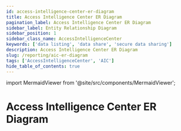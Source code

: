```yaml
---
id: access-intelligence-center-er-diagram
title: Access Intelligence Center ER Diagram
pagination_label: Access Intelligence Center ER Diagram
sidebar_label: Entity Relationship Diagram
sidebar_position: 1
sidebar_class_name: AccessIntelligenceCenter
keywords: ['data listing', 'data share', 'secure data sharing']
description: Access Intelligence Center ER Diagram
slug: /reporting/aic-er-diagram
tags: ['AccessIntelligenceCenter', 'AIC']
hide_table_of_contents: true
---
```


import MermaidViewer from '@site/src/components/MermaidViewer';

# Access Intelligence Center ER Diagram

<!-- Identity Attributes are to be worked on later because there are no current default values -->

<MermaidViewer diagram='erDiagram
    IDENTITY_ATTRIBUTE {
        varchar IDENTITY_ID "This contains the unique identifier for the identity"
        varchar DisplayName "This is the user friendly label for the Identity"
        varchar FirstName "This is the first name of the Identity"
        varchar IdentityState "This shows if the state of the identity is active"
        varchar Country "Identity Country"
        varchar Department "Identity Department"
        varchar Email "Identity email"
        varchar LastName "This is the last name of the Identity"
        varchar Manager "This contains the name of the Identity Manager"
        varchar personalEmail "This is the Identity personal email"
        varchar IdentificationNumber "This is the unique id number for the identity"
        boolean Inactive "This shows if the state of the identity is inactive or not"
        varchar JobTitle "Identity Job title"
        varchar Uid "This is the unique label for the Identity"
        varchar Phone "Identity phone number"
        varchar Location "Identity Location"
        boolean Protected "This shows if the identity is protected or not"
        varchar StartDate "This shows the start date of the identity"
        varchar WorkPhone "Identity work phone number"
    }
    ROLE {
        varchar IDENTITY_ID "This is the unique identifier for the Identity"
        varchar ROLE_ID "This is the unique identifier for the Role"
        varchar ROLE_NAME "This is the human-readable name of the Role"
        varchar ROLE_DISPLAY_NAME "This is the user friendly label for the Role"
        varchar ROLE_DESCRIPTION "This is the unique identifier for the Role"
        varchar ROLE_CREATED_DATE "This is the Role created date"
        varchar ROLE_UPDATED_DATE "This is the Role modified date"
        varchar ROLE_DELETED_DATE "TThis is the Role deleted date"
        varchar ROLE_IS_ASSIGNABLE "This is a boolean value to show if the role is assignable"
    }
    IDENTITY {
        varchar TENANT_ID "This is the unique identifier of customer organization"
        varchar IDENTITY_ID "This is the unique identifier for the Identity"
        timestamp IDENTITY_CREATED "This is the Identity created date"
        timestamp IDENTITY_UPDATED "This is the Identity modified date"
        varchar NAME "This is the human-readable name of the Identity"
        varchar DISPLAY_NAME "This is the user friendly label for the Identity; usually First Name Last Name"
        varchar MANAGERS_NAME "This is the managers name for the Identity"
        varchar EMAIL "This is the Identity email"
        varchar STATUS "This is the Identity status"
        varchar JOB_TITLE "This is the Identity job title"
        varchar LOCATION "This is the Identity location"
        varchar LOCATION_CODE "This is the Identity location code"
        varchar DEPARTMENT "This is the Identity department"
        varchar IDENTITY_CREATED_MONTH_SORT "This is the field to sort charts based on the month an Identity was created"
        number IDENTITY_CREATED_WEEK_SORT "This is the field to sort charts based on the week an Identity was created"
        timestamp IDENTITY_SYNC_DATE "This is the date the data was synced to the table"
    }
    ACCESS_PROFILE {
        varchar ACCESS_PROFILE_ID "This is the unique identifier for the Access Profile"
        varchar ACCESS_PROFILE_SOURCE_ID "This is the unique identifier for the Access Profile Source"
        varchar IDENTITY_ID "This is the unique identifier for the Identity"
        varchar ACCESS_PROFILE_ID "This is the unique identifier for Access Profile"
        varchar ACCESS_PROFILE_NAME "This is the human-readable name of the Access Profile"
        varchar ACCESS_PROFILE_DISPLAY_NAME "This is the user friendly label for the Access Profile"
        varchar ACCESS_PROFILE_DESCRIPTION "This is a short description for the Access Profile"
        timestamp ACCESS_PROFILE_CREATED_DATE "This is the Access Profile created date"
        timestamp ACCESS_PROFILE_UPDATED_DATE "This is the Access Profile modified date"
        timestamp ACCESS_PROFILE_DELETED_DATE "This is the Access Profile deleted date"
        varchar ACCESS_PROFILE_IS_ASSIGNABLE "This is a boolean value to show if the Access Profile is assignable"
        timestamp ACCESS_PROFILE_SYNC_DAE "This is the date the data was synced to the table"
    }
    ACCESS_PROFILES_SOURCE {
        varchar ACCESS_PROFILE_SOURCE_ID "This is the unique identifier for the Access Profile Source"
        varchar ACCESS_PROFILE_SOURCE_DISPLAY_NAME "This is the user friendly label for the Access Profile Source"
        varchar ACCESS_PROFILE_SOURCE_TYPE "This is the type associated to the Access Profile Source"
        varchar ACCESS_PROFILE_SOURCE_CONNECTOR "This is the connector associated to the Access Profile Source"
        timestamp ACCESS_PROFILE_SOURCE_DELETED_DATE "This is the Access Profile Source deleted date" 
        timestamp ACCESS_PROFILE_SOURCE_SYNC_DATE "This is the date the data was synced to the table"
    }
    ACCOUNT {
        varchar IDENTITY_ID "This is the unique identifier for the Identity"
        varchar ACCOUNT_ID "This is the unique identifier for the Account"
        varchar NATIVE_IDENTITY "This is the name of the Native Identity of the Accont"
        varchar ACCOUNT_DISPLAY_NAME "This is the user friendly label for the Account"
        varchar ACCOUNT_SOURCE_ID "This is the unique identifier for the Account source"
        varchar ACCOUNT_STATUS "This shows the status of the Account"
    }
    ACCOUNT_SOURCE {
        varchar ACCOUNT_SOURCE_ID "This is the unique identifier for the Account Source"
        varchar ACCOUNT_SOURCE_DISPLAY_NAME "This is the user friendly label for the Account Source"
        varchar ACCOUNT_SOURCE_TYPE "This is the type associated to the Account Source"
        varchar ACCOUNT_SOURCE_CONNECTOR "This is the connector associated to the Account Source"
        timestamp ACCOUNT_SOURCE_DELETED_DATE "This is the Account Source deleted date" 
        timestamp ACCOUNT_SOURCE_SYNC_DATE "This is the date the data was synced to the table"
    }
    IDENTITY_APP {
        varchar IDENTITY_ID "This is the unique identifier for the Identity"
        varchar APP_ID "This is the unique identifier for the App"
    }
    APP {
        varchar APP_ID "This is the unique identifier for the App"
        varchar APP_DISPLAY_NAME "This is the user friendly label for the App"
        varchar APP_DESCRIPTION "This is a short description for the App"
        varchar APP_DELETED_DATE "This is the App deleted date"
        timestamp APP_SYNC_DATE "This is the date the data was synced to the table"
    } 
    ENTITLEMENT {
        varchar IDENTITY_ID "This is the unique identifier for the Identity"
        varchar ENTITLEMENT_ID "This is the unique identifier for the Entitlement"
        varchar ENTITLEMENT_DISPLAY_NAME "This is the user friendly label for the Entitlement"
        timestamp ENTITLEMENT_DELETED_DATE "This is the Entitlement created date"
        varchar ENTITLEMENT_ATTRIBUTE "This is the attribute associated with the Entitlement"
        varchar ENTITLEMENT_VALUE "This is the actual value of the attribute associated with the Entitlement"
        varchar ENTITLEMENT_SOURCE_ID "This is the user friendly label for the Entitlement source"
        varchar ENTITLEMENT_TYPE "This is the user friendly label for the Entitlement"
        timestamp ENTITLEMENT_DESCRIPTION "This is the Entitlement created date"
        timestamp ENTITLEMENT_IS_REQUESTABLE "This is the Entitlement modified date"
        timestamp ENTITLEMENT_SYNC_DATE "This is the attribute associated with the Entitlement"
    }   
    ENTITLEMENT_SOURCE {
        varchar ENTITLEMENT_SOURCE_ID "This is the unique identifier for the Entitlement Source"
        varchar ENTITLEMENT_SOURCE_DISPLAY_NAME "This is the user friendly label for the Entitlement Source"
        varchar ENTITLEMENT_SOURCE_TYPE "This is the type associated with the Entitlement Source"
        varchar ENTITLEMENT_SOURCE_CONNECTOR "This is the connector associated with the Entitlement Source"
        timestamp ENTITLEMENT_SOURCE_DELETED_DATE "This is the Entitlement Source deleted date" 
        timestamp ENTITLEMENT_SOURCE_SYNC_DATE "This is the date the data was synced to the table"
    } 
    ACCESS_REQUEST_DURATION {
        varchar IDENTITY_ID "This is the unique identifier for the Identity"
        varchar DURATION_HOURS "This is the duration in hours from the create date to the end date of an Identity Access Request"
    }  
    CROSS_REFERENCES{
        varchar IDENTITY_ID "This is the unique identifier for the Identity"
        varchar ROLE_ID "This is the unique identifier for the Role"
        varchar ACCESS_PROFILE_ID "This is the unique identifier for the Access Profile"
        varchar ENTITLEMENT_ID "This is the unique identifier for the Entitlement"
    }
    CERTIFICATION_ITEM {
        varchar CERTIFICATION_ID "This is the unique identifier for the Certification"
        varchar REVIEWER_ID "This is the Identity ID of the Certifier"
        varchar IDENTITY_ID "This is the unique identifier for the Identity"
        varchar CERTIFICATION_ITEM_ID "This is the unique identifier for the Certification Item"
        timestamp CREATED_DATE "This is the date a Certification Item was created"
        timestamp UPDATED_DATE "This is the date a Certification Item was last modified"
        timestamp DELETED_DATE "This is the date a Certification Item was deleted"
        varchar APPLICATION_ID "This is the unique identifier for the Application"
        varchar REVIEWED_ID "This is the unique identifier of the reviewed Identity"
        varchar REVIEWED_TYPE "This is the reviewed element of the Certification"
        varchar TYPE "This contains the type of the Certification Item, if any"
        varchar SUB_TYPE "This contains the sub type of the Certification Item, if any"
        timestamp COMPLETED_DATE "This is the date a Certification Item is completed"
        timestamp DECISION_DATE "This is the date a Certification Item reaches a decision"
        varchar APPROVED "This is the date a Certification Item is approved"
        varchar CERTIFICATION_ITEM_STATUS "This is the status of the Certification Item"
        varchar DECISION "This is the decision made on the Certification Item"
        varchar BULK "This is the bulk nature of the Certification Item"
        boolean REMEDIATED "This tells if the Certification Item was remediated or not"
        boolean PRIVILEGED "This tells if the Certification Item was privileged or not"
        varchar REMEDIATION_ACTION "This is the remediated action on the Certification Item"
        varchar MITIGATION_EXPIRATION "This shows if the mitigation for the Certification Item has expired or not"
        varchar INSTANCE "This is the instance of the Certifier Item"
        boolean ACCOUNT_ONLY "This tells if the Cerification Item is account_only or not"
        varchar NEW_ACCESS "This tells if the Cerification Item has new_access properties"
        varchar POLICY_NAME "This is the name of the policy associated with the Cerification Item"
        varchar CONSTRAINT_NAME "This shows constraints associated with the Cerification Item"
        timestamp SYNC_DATE "This is the date the data was synced to the table"
    } 
    CERTIFICATION_IDENTITY_FULL {
        varchar CERT_ID "This is the unique identifier for the Certification"
        varchar NAME "This is the human-readable name of the Certification"
        varchar ORIGINAL_CERTIFICATION_ID "This is the original unique identifier of the Certification"
        varchar CERTIFICATION_CAMPAIGN_ID "This is the unique identifier of a Certification campaign"
        varchar CERTIFICATION_CAMPAIGN_STATUS "This is the status of a Certification campaign"
        varchar CERTIFICATION_CAMPAIGN_DEADLINE "This is the deadline of a Certification ampaign"
        varchar CERTIFICATION_CAMPAIGN_TYPE "This is the type of a Certification campaign"
        varchar SIGNER_ID "This is the unique Identity ID of the signer of a Certification"
        varchar MANAGER_ID "This is the unique Identity ID for the manager of a Certification"
        varchar CERTIFIER_ID "This is the unique Identity ID for the certifier of a Certification"
        boolean REJECTED "This is a boolean value for the rejection status of a Certification"
    }
    CERTIFICATION {
        varchar CERTIFICATION_ID "This is the unique identifier for the Certification"
        varchar CERTIFICATION_SOURCE_ID "This is the unique identifier for the Certification Source"
        varchar CERTIFICATION_SIGNER_ID "This is the unique Identity ID of the Identity Certification Signer"
        varchar CERTIFICATION_MANAGER_ID "This is the unique Identity ID of the Identity Certification Manager"
        timestamp CERTIFICATION_DUE_DATE "This is the deadline date of a Certification"
        timestamp CERTIFICATION_NAME "This is the human-friendly format of a Certification Item"
        timestamp FINISHED_DATE "This is the day Certification is completed"
        timestamp SIGNED_DATE "This is the date a Certification was signed"
        timestamp CERTIFICATION_CREATED_DATE "This is the date a Certification was created"
        timestamp CERTIFICATION_DELETED_DATE "This is the date a Certification was deleted"
        varchar CERTIFICATION_CAMPAIGN_ID "This is the unique identifier for the Certification Campaign"
        varchar ORIGINAL_CERTIFICATION_ID "This is the unique identifier for the Original Certification if present"
        varchar CERTIFICATION_CAMPAIGN_NAME "This is the human friendly name for the Certification Campaign"
        boolean CERTIFICATION_COMPLETE "This is a boolean to show if the Certification is complete"
        varchar CERTIFICATION_PHASE "This shows the phase of a Certification"
        boolean CERTIFICATION_IS_BULK_REASSIGNMENT "This is a boolean to show if the Certification is a bulk reassignement"
        timestamp CERTIFICATION_ELECTRONICALLY_SIGNED "This shows when the certification was electronically signed"
        boolean CERTIFICATION_PROCESS_REVOKES_IMMEDIATELY "This is a boolean to show if the Certification is to be revoked immediately"
        timestamp CERTIFICATION_SYNC_DATE "This is the date the data was synced to the table"
        varchar CERTIFIER_DISPLAY_NAME "This is the user friendly label for the Certifier"
        number DAYS_LATE "This is the number of days after the due date that a Certification was completed"
        number HOURS_LATE "This is the number of hours after the due date that a Certification was completed"
    }
    CERTIFICATION_SOURCE {
        varchar CERTIFICATION_SOURCE_ID "This is the unique identifier for the Certification Source"
        varchar CERTIFICATION_SOURCE_DISPLAY_NAME "This is the human-readable name of the Certification Source"
        varchar CERTIFICATION_SOURCE_TYPE "This is the type associated with the Certification Source"
        varchar CERTIFICATION_SOURCE_CONNECTOR "This is the connector associated with the Certification Source"
        timestamp CERTIFICATION_SOURCE_DELETED_DATE "This is the date a Certification Source was deleted" 
        timestamp CERTIFICATION_SOURCE_SYNC_DATE "This is the date the data was synced to the table"
    }
    IDENTITY_REQUEST_ITEM {
        varchar IDENTITY_REQUEST_ITEM_APPROVER_ID "This is the unique Identity ID of the Identity Request approver"
        varchar IDENTITY_REQUEST_ITEM_REQUEST_ID "This is the unique Identity Item Request id"
        varchar IDENTITY_REQUEST_ITEM_REQUESTER_ID "This is the unique Identity ID of the Identity Request requester"
        varchar IDENTITY_ID "This is the unique identifier for the target Identity"
        varchar IDENTITY_REQUEST_ITEM_ID "This is the unique identifier for the Identity Request Item"
        varchar IDENTITY_REQUEST_ITEM_INSTANCE "This is the instance name of the Identity Request Item"
        varchar IDENTITY_REQUEST_ITEM_NATIVE_IDENTITY "This is the native identity name for the Identity Request Item"
        varchar IDENTITY_REQUEST_ITEM_DISPLAY_NAME "The human-readable name for the Identity Request Item"
        varchar IDENTITY_REQUEST_ITEM_NAME "This is the name for the Identity Request Item"
        varchar IDENTITY_REQUEST_ITEM_VALUE "This is the value of the identity request item"
        varchar IDENTITY_REQUEST_ITEM_ANNOTATION "This is the annotation of the Identity Request Item"
        varchar IDENTITY_REQUEST_ITEM_OPERATION "This is the operation of the Identity Request Item"
        timestamp IDENTITY_REQUEST_ITEM_START_DATE "This is the date the Identity Request Item started"
        timestamp IDENTITY_REQUEST_ITEM_END_DATE "This is the date of the identity request item ended"
        varchar IDENTITY_REQUEST_ITEM_APPROVED "This is the approved of the Identity Request Item"
        varchar IDENTITY_REQUEST_ITEM_REJECTED "This is the rejected of the Identity Request Item"
        varchar IDENTITY_REQUEST_ITEM_PROVISIONING_STATE "This is the state of the Identity Request Item provisioning"
        varchar IDENTITY_REQUEST_ITEM_COMPILATION_STATUS "This is the status of the Identity Request Item compilation"
        varchar IDENTITY_REQUEST_ITEM_EXPANSION_CAUSE "This is the cause of the Identity Request Item expansion"
        number IDENTITY_REQUEST_ITEM_RETRIES "This is the retries of the Identity Request Item"
        varchar IDENTITY_REQUEST_ITEM_PROVISIONING_ENGINE "This is the engine of the Identity Request Item provisioning"
        timestamp IDENTITY_REQUEST_ITEM_CREATED_DATE "This is the date of the Identity Request Item created"
        varchar IDENTITY_REQUEST_ITEM_ACCESS_REQUEST_ID "This is the id of the Identity Request Item access request"
        varchar IDENTITY_REQUEST_ITEM_ACCESS_REQUEST_TYPE "This is the type of the Identity Request Item access request"
        timestamp IDENTITY_REQUEST_ITEM_ACCESS_REQUEST_CREATED_DATE "This is the date of the Identity Request Item access request created"
        timestamp IDENTITY_REQUEST_ITEM_ACCESS_REQUEST_END_DATE "This is the date of the Identity Request Item access request end"
        varchar IDENTITY_REQUEST_ITEM_EXECUTION_STATUS "This is the status of the eIdentity Request Item execution"
        varchar IDENTITY_REQUEST_ITEM_COMPLETION_STATUS "This is the status of the Identity Request Item completion"
        varchar IDENTITY_REQUEST_ITEM_PRIORITY "This is the priority of the Identity Request Item"
        varchar IDENTITY_REQUEST_ITEM_ACCESS_REQUEST_REQUESTER "This is the requester of the Identity Request Item access request"
        varchar IDENTITY_REQUEST_ITEM_APP_ID "This is the id of the Identity Request Item app"
        varchar IDENTITY_REQUEST_ITEM_APP_DISPLAY_NAME "This is the name of the Identity Request Item app display"
        timestamp IDENTITY_REQUEST_ITEM_REQUESTER_CREATED_DATE "This is the date of the Identity Request Item requester created"
        timestamp IDENTITY_REQUEST_ITEM_REQUESTER_UPDATE_DATE "This is the date of the Identity Request Item requester update"
        varchar IDENTITY_REQUEST_ITEM_TARGET_DISPLAY_NAME "This is the name of the Identity Request Item target display"
        timestamp IDENTITY_REQUEST_ITEM_TARGET_CREATED_DATE "This is the date of the Identity Request Item target created"
        timestamp IDENTITY_REQUEST_ITEM_TARGET_UPDATE_DATE "This is the date of the Identity Request Item target update"
        timestamp IDENTITY_REQUEST_ITEM_APPROVER_CREATED_DATE "This is the date of the Identity Request Item approver created"
        timestamp IDENTITY_REQUEST_ITEM_APPROVER_UPDATED_DATE "This is the date of the Identity Request Item approver updated"
        varchar IDENTITY_REQUEST_ITEM_APPROVER_DISPLAY_NAME "This is the name of the Identity Request Item approver display"
        varchar IDENTITY_REQUEST_ITEM_ENTITLEMENT_ID "This is the id of the Identity Request Item entitlement"
        varchar IDENTITY_REQUEST_ITEM_ENTITLEMENT_VALUE "This is the value of the Identity Request Item entitlement"
        varchar IDENTITY_REQUEST_ITEM_ENTITLEMENT_DISPLAY_NAME "This is the name of the Identity Request Item entitlement display"
        varchar IDENTITY_REQUEST_ITEM_ROLE_ID "This is the id of the Identity Request Item role"
        varchar IDENTITY_REQUEST_ITEM_ROLE_NAME "This is the name of the Identity Request Item role"
        varchar IDENTITY_REQUEST_ITEM_ROLE_DISPLAY_NAME "This is the name of the Identity Request Item role display"
    } 
    IDENTITY_ITEM_APPROVER_IDENTITY {
        varchar IDENTITY_REQUEST_ITEM_APPROVER_ID "This is the unique Identity ID of the Identity Request Approver"
        timestamp APPROVER_IDENTITY_CREATED "This is the date that the Identity Item Approver was created"
        timestamp APPROVER_IDENTITY_UPDATED "This is the date that the Identity Item Approver was updated"
        varchar APPROVER_NAME "This is the name for the Identity Item Approver"
        varchar APPROVER_DISPLAY_NAME "The human-readable name for the Identity Item Approver"
        varchar APPROVER_MANAGERS_NAME "The managers name for the Identity Item Approver"
        varchar APPROVER_EMAIL "The email for the Identity Item Approver"
        varchar APPROVER_STATUS "The status of the Identity Item Approver"
        varchar APPROVER_JOB_TITLE "The job title for the Identity Item Approver"
        varchar APPROVER_LOCATION "The location of the Identity Item Approver" 
        varchar APPROVER_LOCATION_CODE "The location code of the Identity Item Approver"
        varchar APPROVER_DEPARTMENT "The department of the Identity Item Approver"   
        timestamp APPROVER_SYNC_DATE "This is the date the data was synced to the table"
    }
    IDENTITY_ITEM_REQUESTER_IDENTITY {
        varchar IDENTITY_REQUEST_ITEM_REQUESTER_ID "This is the unique Identity ID of the Identity Item Requester"
        timestamp REQUESTER_IDENTITY_CREATED "This is the date that the Identity Item Requester was created"
        timestamp REQUESTER_IDENTITY_UPDATED "This is the date that the Identity Item Requester was updated"
        varchar REQUESTER_NAME "This is the name for the Identity Item Requester"
        varchar REQUESTER_DISPLAY_NAME "The human-readable name for the Identity Item Requester"
        varchar REQUESTER_MANAGERS_NAME "The managers name for the Identity Item Requester"
        varchar REQUESTER_EMAIL "The email for the Identity Item Requester"
        varchar REQUESTER_STATUS "The status of the Identity Item Requester"
        varchar REQUESTER_JOB_TITLE "The job title for the Identity Item Requester" 
        varchar REQUESTER_LOCATION "The location of the Identity Item Requester" 
        varchar REQUESTER_LOCATION_CODE "The location code of the Identity Item Requester" 
        varchar REQUESTER_DEPARTMENT "The department of the Identity Item Requester"   
        timestamp REQUESTER_SYNC_DATE "This is the date the data was synced to the table"
    }
    CERTIFICATION_ITEM_REVIEWER_IDENTITY {
        varchar REVIEWER_ID "This is the unique Identity ID of the Identity Certification Item Reviewer"
        timestamp REVIEWER_IDENTITY_CREATED "This is the date that the Identity Certification Item Reviewer was created"
        timestamp REVIEWER_IDENTITY_UPDATED "This is the date that the Identity Certification Item Reviewer was updated"
        varchar REVIEWER_NAME "This is the name for the Identity Certification Item Reviewer"
        varchar REVIEWER_DISPLAY_NAME "The human-readable name for the Identity Certification Item Reviewer"
        varchar REVIEWER_MANAGERS_NAME "The managers name for the Identity Certification Item Reviewer"
        varchar REVIEWER_EMAIL "The email for the Identity Certification Item Reviewer"
        varchar REVIEWER_STATUS "The status of the Identity Certification Item Reviewer"
        varchar REVIEWER_JOB_TITLE "The job title for the Identity Certification Item Reviewer" 
        varchar REVIEWER_LOCATION "The location of the Identity Certification Item Reviewer" 
        varchar REVIEWER_LOCATION_CODE "The location code of the Identity Certification Item Reviewer" 
        varchar REVIEWER_DEPARTMENT "The department of the Identity Certification Item Reviewer"   
        timestamp REVIEWER_SYNC_DATE "This is the date the data was synced to the table"
    }
    CERTIFICATION_CERTIFIER_IDENTITY {
        varchar CERTIFICATION_CERTIFIER_ID "This is the unique Identity ID of the Identity Certification Certifier"
        timestamp CERTIFICATION_CERTIFIER_IDENTITY_CREATED "This is the date that the Identity Certification Certifier was created"
        timestamp CERTIFICATION_CERTIFIER_IDENTITY_UPDATED "This is the date that the Identity Certification Certifier was updated"
        varchar CERTIFICATION_CERTIFIER_NAME "This is the name for the Identity Certification Certifier"
        varchar CERTIFICATION_CERTIFIER_DISPLAY_NAME "The human-readable name for the Identity Certification Certifier"
        varchar CERTIFICATION_CERTIFIER_MANAGERS_NAME "The managers name for the Identity Certification Certifier"
        varchar CERTIFICATION_CERTIFIER_EMAIL "The email for the Identity Certification Certifier"
        varchar CERTIFICATION_CERTIFIER_STATUS "The status of the Identity Certification Certifier"
        varchar CERTIFICATION_CERTIFIER_JOB_TITLE "The job title for the Identity Certification Certifier" 
        varchar CERTIFICATION_CERTIFIER_LOCATION "The location of the Identity Certification Certifier" 
        varchar CERTIFICATION_CERTIFIER_LOCATION_CODE "The location code of the Identity Certification Certifier" 
        varchar CERTIFICATION_CERTIFIER_DEPARTMENT "The department of the Identity Certification Certifier"   
        timestamp CERTIFICATION_CERTIFIER_SYNC_DATE "This is the date the data was synced to the table"
    }
    CERTIFICATION_MANAGER_IDENTITY {
        varchar CERTIFICATION_MANAGER_ID "This is the unique Identity ID of the Identity Certification Manager"
        timestamp CERTIFICATION_MANAGER_IDENTITY_CREATED "This is the date that the Identity Certification Manager was created"
        timestamp CERTIFICATION_MANAGER_IDENTITY_UPDATED "This is the date that the Identity Certification Manager was updated"
        varchar CERTIFICATION_MANAGER_NAME "This is the name for the Identity Certification Manager"
        varchar CERTIFICATION_MANAGER_DISPLAY_NAME "The human-readable name for the Identity Certification Manager"
        varchar CERTIFICATION_MANAGER_MANAGERS_NAME "The managers name for the Identity Certification Manager"
        varchar CERTIFICATION_MANAGER_EMAIL "The email for the Identity Certification Manager"
        varchar CERTIFICATION_MANAGER_STATUS "The status of the Identity Certification Manager"
        varchar CERTIFICATION_MANAGER_JOB_TITLE "The job title for the Identity Certification Manager" 
        varchar CERTIFICATION_MANAGER_LOCATION "The location of the Identity Certification Manager"
        varchar CERTIFICATION_MANAGER_LOCATION_CODE "The location code of the Identity Certification Manager" 
        varchar CERTIFICATION_MANAGER_DEPARTMENT "The department of the Identity Certification Manager"   
        timestamp CERTIFICATION_MANAGER_SYNC_DATE "This is the date the data was synced to the table"
    }
    CERTIFICATION_SIGNER_IDENTITY {
        varchar CERTIFICATION_SIGNER_ID "This is the unique Identity ID of the Identity Certification Signer"
        timestamp CERTIFICATION_SIGNER_IDENTITY_CREATED "This is the date that the Identity Certification Signer was created"
        timestamp CERTIFICATION_SIGNER_IDENTITY_UPDATED "This is the date that the Identity Certification Signer was updated"
        varchar CERTIFICATION_SIGNER_NAME "This is the name for the Identity Certification Signer"
        varchar CERTIFICATION_SIGNER_DISPLAY_NAME "The human-readable name for the Identity Certification Signer"
        varchar CERTIFICATION_SIGNER_MANAGERS_NAME "The managers name for the Identity Certification Signer"
        varchar CERTIFICATION_SIGNER_EMAIL "The email for the Identity Certification Signer"
        varchar CERTIFICATION_SIGNER_STATUS "The status of the Identity Certification Signer"
        varchar CERTIFICATION_SIGNER_JOB_TITLE "The job title for the Identity Certification Signer" 
        varchar CERTIFICATION_SIGNER_LOCATION "The location of the Identity Certification Signer" 
        varchar CERTIFICATION_SIGNER_LOCATION_CODE "The location code of the Identity Certification Signer" 
        varchar CERTIFICATION_SIGNER_DEPARTMENT "The department of the Identity Certification Signer"   
        timestamp CERTIFICATION_SIGNER_SYNC_DATE "This is the date the data was synced to the table"
    }
    IDENTITY ||--o{ IDENTITY_ATTRIBUTE : "associated to and owns"
    IDENTITY ||--o{ ROLE : "associated to and owns"
    IDENTITY ||--o{ ACCESS_PROFILE : "associated to and owns"
    IDENTITY ||--o{ ACCESS_PROFILES_SOURCE : "associated to and owns"
    IDENTITY ||--o{ ACCOUNT : "associated to and owns"
    IDENTITY ||--o{ ACCOUNT_SOURCE : "associated to and owns"
    IDENTITY ||--o{ IDENTITY_APP : "associated to and owns"
    IDENTITY ||--o{ APP : "associated to and owns"
    IDENTITY ||--o{ ENTITLEMENT : "associated to and owns"
    IDENTITY ||--o{ ENTITLEMENT_SOURCE : "associated to and owns"
    IDENTITY ||--o{ CERTIFICATION_ITEM : "associated to and owns"
    CERTIFICATION_ITEM ||--o{ CERTIFICATION_ITEM_REVIEWER_IDENTITY : "associated to and owns"
    CERTIFICATION_ITEM ||--o{ CERTIFICATION_IDENTITY_FULL : "associated to and owns"
    CERTIFICATION_IDENTITY_FULL ||--o{ CERTIFICATION  : "associated to and owns"
    CERTIFICATION_IDENTITY_FULL ||--o{ CERTIFICATION_SOURCE  : "associated to and owns"
    CERTIFICATION_IDENTITY_FULL ||--o{ CERTIFICATION_CERTIFIER_IDENTITY  : "associated to and owns"
    CERTIFICATION_IDENTITY_FULL ||--o{ CERTIFICATION_MANAGER_IDENTITY  : "associated to and owns"
    CERTIFICATION_IDENTITY_FULL ||--o{ CERTIFICATION_SIGNER_IDENTITY  : "associated to and owns"
    IDENTITY ||--o{ IDENTITY_REQUEST_ITEM : "associated to and owns"
    IDENTITY_REQUEST_ITEM ||--o{ IDENTITY_ITEM_APPROVER_IDENTITY : "associated to and owns"
    IDENTITY_REQUEST_ITEM ||--o{ IDENTITY_ITEM_REQUESTER_IDENTITY : "associated to and owns"'></MermaidViewer>